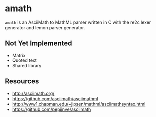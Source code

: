 # amath

`amath` is an AsciiMath to MathML parser written in C with the re2c lexer generator and lemon parser generator.

## Not Yet Implemented

* Matrix
* Quoted text
* Shared library

## Resources

* http://asciimath.org/
* https://github.com/asciimath/asciimathml
* http://www1.chapman.edu/~jipsen/mathml/asciimathsyntax.html
* https://github.com/pepijnve/asciimath
